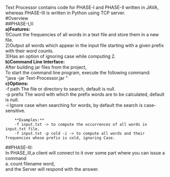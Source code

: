 Text Processor contains code for PHASE-I and PHASE-II written in JAVA,    
whereas PHASE-III is written in Python using TCP server.  
#Overview  
##PHASE-I,II:  
  **a)Features:**  
  1)Count the frequencies of all words in a text file and store them in a new file.  
  2)Output all words which appear in the input file starting with a given prefix with their word counts.    
  3)Has an option of ignoring case while computing 2.  
  **b)Command Line Interface:**  
  After building jar files from the project,  
  To start the command line program, execute the following command:  
          "java -jar Text-Processor.jar <options>"  
  **c)Options:**  
   -f path   The file or directory to search, default is null.  
   -p prefix The word with which the prefix words are to be calculated, default is null.  
   -i        Ignore case when searching for words, by default the search is case-sensitive.  
     
   		**Examples:**  
     	-f input.txt -> to compute the occurrences of all words in input.txt file.  
     	-f input.txt -p cold -i -> to compute all words and their frequencies whose prefix is cold, ignoring Case.  
##PHASE-III:  
    In PHASE_III,a client will connect to it over some part where you can issue a command  
      a. count filename word,  
and the Server will respond with the answer. 
     
